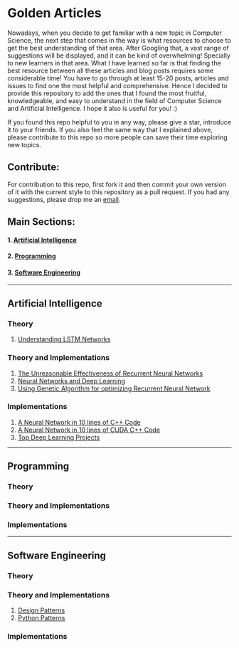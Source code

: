 # Golden Articles

Nowadays, when you decide to get familiar with a new topic in Computer Science, the next step that comes in the way is what resources to choose to get the best understanding of that area. After Googling that, a vast range of suggestions will be displayed, and it can be kind of overwhelming! Specially to new learners in that area. 
What I have learned so far is that finding the best resource between all these articles and blog posts requires some considerable time! You have to go through at least 15-20 posts, articles and issues to find one the most helpful and comprehensive. Hence I decided to provide this repository to add the ones that I found the most fruitful, knowledgeable, and easy to understand in the field of Computer Science and Artificial Intelligence. I hope it also is useful for you!  :) 

If you found this repo helpful to you in any way, please give a star, introduce it to your friends. If you also feel the same way that I explained above, please contribute to this repo so more people can save their time exploring new topics.

## Contribute: 

For contribution to this repo, first fork it and then commit your own version of it with the current style to this repository as a pull request. If you had any suggestions, please drop me an [email](mailto:mahdirahbar01@gmail.com).

## Main Sections:
#### 1. [Artificial Intelligence](#Artificial-Intelligence)
#### 2. [Programming](#Programming)
#### 3. [Software Engineering](#Software-Engineering)
****

## Artificial Intelligence 
### Theory
1. [Understanding LSTM Networks](https://colah.github.io/posts/2015-08-Understanding-LSTMs/)
### Theory and Implementations
1. [The Unreasonable Effectiveness of Recurrent Neural Networks](http://karpathy.github.io/2015/05/21/rnn-effectiveness/)
2. [Neural Networks and Deep Learning](http://neuralnetworksanddeeplearning.com/)
3. [Using Genetic Algorithm for optimizing Recurrent Neural Network](http://aqibsaeed.github.io/2017-08-11-genetic-algorithm-for-optimizing-rnn/)
### Implementations
1. [A Neural Network in 10 lines of C++ Code](https://cognitivedemons.wordpress.com/2017/07/06/a-neural-network-in-10-lines-of-c-code/)
2. [A Neural Network in 10 lines of CUDA C++ Code](https://cognitivedemons.wordpress.com/2017/09/02/a-neural-network-in-10-lines-of-cuda-c-code/)
3. [Top Deep Learning Projects](https://github.com/aymericdamien/TopDeepLearning)
****
## Programming
### Theory

### Theory and Implementations

### Implementations
****
## Software Engineering
### Theory

### Theory and Implementations
1. [Design Patterns](https://refactoring.guru/design-patterns)
2. [Python Patterns](https://python-patterns.guide/)

### Implementations
